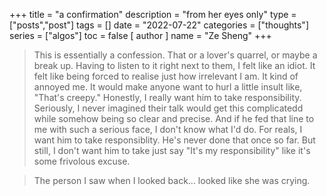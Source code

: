 +++
title = "a confirmation"
description = "from her eyes only"
type = ["posts","post"]
tags = []
date = "2022-07-22"
categories = ["thoughts"]
series = ["algos"]
toc = false 
[ author ]
  name = "Ze Sheng"
+++

> This is essentially a confession. That or a lover's quarrel, or maybe a break up. Having to listen to it right next to them, I felt like an idiot. It felt like being forced to realise just how irrelevant I am. It kind of annoyed me. It would make anyone want to hurl a little insult like, "That's creepy." Honestly, I really want him to take responsibility. Seriously, I never imagined their talk would get this complicatedd while somehow being so clear and precise. And if he fed that line to me with such a serious face, I don't know what I'd do. For reals, I want him to take responsiblity. He's never done that once so far. But still, I don't want him to take just say "It's my responsibility" like it's some frivolous excuse. 

> The person I saw when I looked back... looked like she was crying.
